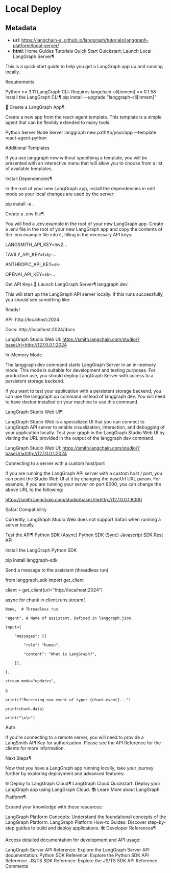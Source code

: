 # Local Deploy



## Metadata

- **url**: https://langchain-ai.github.io/langgraph/tutorials/langgraph-platform/local-server/
- **html**: Home
Guides
Tutorials
Quick Start
Quickstart: Launch Local LangGraph Server¶

This is a quick start guide to help you get a LangGraph app up and running locally.

Requirements

Python >= 3.11
LangGraph CLI: Requires langchain-cli[inmem] >= 0.1.58
Install the LangGraph CLI¶
pip install --upgrade "langgraph-cli[inmem]"

🌱 Create a LangGraph App¶

Create a new app from the react-agent template. This template is a simple agent that can be flexibly extended to many tools.

Python Server
Node Server
langgraph new path/to/your/app --template react-agent-python 


Additional Templates

If you use langgraph new without specifying a template, you will be presented with an interactive menu that will allow you to choose from a list of available templates.

Install Dependencies¶

In the root of your new LangGraph app, install the dependencies in edit mode so your local changes are used by the server:

pip install -e .

Create a .env file¶

You will find a .env.example in the root of your new LangGraph app. Create a .env file in the root of your new LangGraph app and copy the contents of the .env.example file into it, filling in the necessary API keys:

LANGSMITH_API_KEY=lsv2...

TAVILY_API_KEY=tvly-...

ANTHROPIC_API_KEY=sk-

OPENAI_API_KEY=sk-...

Get API Keys
🚀 Launch LangGraph Server¶
langgraph dev


This will start up the LangGraph API server locally. If this runs successfully, you should see something like:

Ready!

API: http://localhost:2024

Docs: http://localhost:2024/docs

LangGraph Studio Web UI: https://smith.langchain.com/studio/?baseUrl=http://127.0.0.1:2024

In-Memory Mode

The langgraph dev command starts LangGraph Server in an in-memory mode. This mode is suitable for development and testing purposes. For production use, you should deploy LangGraph Server with access to a persistent storage backend.

If you want to test your application with a persistent storage backend, you can use the langgraph up command instead of langgraph dev. You will need to have docker installed on your machine to use this command.

LangGraph Studio Web UI¶

LangGraph Studio Web is a specialized UI that you can connect to LangGraph API server to enable visualization, interaction, and debugging of your application locally. Test your graph in the LangGraph Studio Web UI by visiting the URL provided in the output of the langgraph dev command.

LangGraph Studio Web UI: https://smith.langchain.com/studio/?baseUrl=http://127.0.0.1:2024

Connecting to a server with a custom host/port

If you are running the LangGraph API server with a custom host / port, you can point the Studio Web UI at it by changing the baseUrl URL param. For example, if you are running your server on port 8000, you can change the above URL to the following:

https://smith.langchain.com/studio/baseUrl=http://127.0.0.1:8000


Safari Compatibility

Currently, LangGraph Studio Web does not support Safari when running a server locally.

Test the API¶
Python SDK (Async)
Python SDK (Sync)
Javascript SDK
Rest API

Install the LangGraph Python SDK

pip install langgraph-sdk


Send a message to the assistant (threadless run)

from langgraph_sdk import get_client



client = get_client(url="http://localhost:2024")



async for chunk in client.runs.stream(

    None,  # Threadless run

    "agent", # Name of assistant. Defined in langgraph.json.

    input={

        "messages": [{

            "role": "human",

            "content": "What is LangGraph?",

        }],

    },

    stream_mode="updates",

):

    print(f"Receiving new event of type: {chunk.event}...")

    print(chunk.data)

    print("\n\n")


Auth

If you're connecting to a remote server, you will need to provide a LangSmith API Key for authorization. Please see the API Reference for the clients for more information.

Next Steps¶

Now that you have a LangGraph app running locally, take your journey further by exploring deployment and advanced features:

🌐 Deploy to LangGraph Cloud¶
LangGraph Cloud Quickstart: Deploy your LangGraph app using LangGraph Cloud.
📚 Learn More about LangGraph Platform¶

Expand your knowledge with these resources:

LangGraph Platform Concepts: Understand the foundational concepts of the LangGraph Platform.
LangGraph Platform How-to Guides: Discover step-by-step guides to build and deploy applications.
🛠️ Developer References¶

Access detailed documentation for development and API usage:

LangGraph Server API Reference: Explore the LangGraph Server API documentation.
Python SDK Reference: Explore the Python SDK API Reference.
JS/TS SDK Reference: Explore the JS/TS SDK API Reference.
Comments
